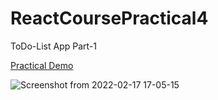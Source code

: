 # ReactCoursePractical4
ToDo-List App Part-1

<a href="https://deep-ramani.github.io/ToDoList-App_Part1/">Practical Demo</a>

![Screenshot from 2022-02-17 17-05-15](https://user-images.githubusercontent.com/41836849/154473974-ad2920f6-6f15-447b-94e2-bc84f916477a.png)

